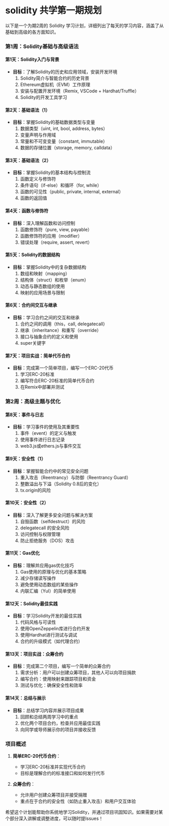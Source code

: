 # solidity 共学第一期规划

以下是一个为期2周的 Solidity 学习计划，详细列出了每天的学习内容，涵盖了从基础到高级的各方面知识。

### 第1周：Solidity基础与高级语法

#### 第1天：Solidity入门与背景
- **目标**：了解Solidity的历史和应用领域，安装开发环境
  1. Solidity简介与智能合约的历史背景
  2. Ethereum虚拟机（EVM）工作原理
  3. 安装与配置开发环境（Remix, VSCode + Hardhat/Truffle）
  4. Solidity的开发工具学习

#### 第2天：基础语法（1）
- **目标**：掌握Solidity的基础数据类型与变量
  1. 数据类型（uint, int, bool, address, bytes）
  2. 变量声明与作用域
  3. 常量和不可变变量（constant, immutable）
  4. 数据的存储位置（storage, memory, calldata）

#### 第3天：基础语法（2）
- **目标**：掌握Solidity的基本结构与控制流
  1. 函数定义与修饰符
  2. 条件语句（if-else）和循环（for, while）
  3. 函数的可见性（public, private, internal, external）
  4. 函数的返回值

#### 第4天：函数与修饰符
- **目标**：深入理解函数和访问控制
  1. 函数修饰符（pure, view, payable）
  2. 函数修饰符的应用（modifier）
  3. 错误处理（require, assert, revert）

#### 第5天：Solidity的数据结构
- **目标**：掌握Solidity中的复杂数据结构
  1. 数组和映射（mapping）
  2. 结构体（struct）和枚举（enum）
  3. 动态与静态数组的使用
  4. 映射的应用场景与限制

#### 第6天：合约间交互与继承
- **目标**：学习合约之间的交互和继承
  1. 合约之间的调用（this，call, delegatecall）
  2. 继承（inheritance）和重写（override）
  3. 接口与抽象合约的定义和使用
  4. super关键字

#### 第7天：项目实战：简单代币合约
- **目标**：完成第一个简单项目，编写一个ERC-20代币
  1. 学习ERC-20标准
  2. 编写符合ERC-20标准的简单代币合约
  3. 在Remix中部署并测试

### 第2周：高级主题与优化

#### 第8天：事件与日志
- **目标**：学习事件的使用及其重要性
  1. 事件（event）的定义与触发
  2. 使用事件进行日志记录
  3. web3.js或ethers.js与事件交互

#### 第9天：安全性（1）
- **目标**：掌握智能合约中的常见安全问题
  1. 重入攻击（Reentrancy）与防御（Reentrancy Guard）
  2. 整数溢出与下溢（Solidity 0.8后的变化）
  3. tx.origin的风险

#### 第10天：安全性（2）
- **目标**：深入了解更多安全问题与解决方案
  1. 自毁函数（selfdestruct）的风险
  2. delegatecall 的安全风险
  3. 访问控制与权限管理
  4. 防止拒绝服务（DOS）攻击

#### 第11天：Gas优化
- **目标**：理解并应用gas优化技巧
  1. Gas使用的原理与优化的基本策略
  2. 减少存储读写操作
  3. 避免使用动态数组的某些操作
  4. 内联汇编（Yul）的简单使用

#### 第12天：Solidity最佳实践
- **目标**：学习Solidity开发的最佳实践
  1. 代码风格与可读性
  2. 使用OpenZeppelin库进行合约开发
  3. 使用Hardhat进行测试与调试
  4. 合约的升级模式（如代理合约）

#### 第13天：项目实战：众筹合约
- **目标**：完成第二个项目，编写一个简单的众筹合约
  1. 需求分析：用户可以创建众筹项目，其他人可以向项目捐款
  2. 编写合约：使用映射来跟踪项目和资金
  3. 测试与优化：确保安全性和效率

#### 第14天：总结与展示
- **目标**：总结学习内容并展示项目成果
  1. 回顾和总结两周学习中的重点
  2. 优化两个项目合约，检查并应用最佳实践
  3. 向同学或导师展示你的项目并接收反馈

### 项目概述
1. **简单ERC-20代币合约**：
   - 学习ERC-20标准并实现代币合约
   - 目标是理解合约的标准接口和如何发行代币

2. **众筹合约**：
   - 允许用户创建众筹项目并接受捐赠
   - 重点在于合约的安全性（如防止重入攻击）和用户交互体验

希望这个计划能帮助你系统地学习Solidity，并通过项目巩固知识。如果需要对某个部分深入讲解或调整进度，可以随时提Issues！
